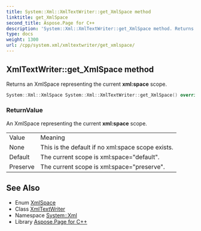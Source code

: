 ```yaml
---
title: System::Xml::XmlTextWriter::get_XmlSpace method
linktitle: get_XmlSpace
second_title: Aspose.Page for C++
description: 'System::Xml::XmlTextWriter::get_XmlSpace method. Returns an XmlSpace representing the current xml:space scope in C++.'
type: docs
weight: 1300
url: /cpp/system.xml/xmltextwriter/get_xmlspace/
---
```

## XmlTextWriter::get_XmlSpace method


Returns an XmlSpace representing the current **xml:space** scope.

```cpp
System::Xml::XmlSpace System::Xml::XmlTextWriter::get_XmlSpace() override
```


### ReturnValue

An XmlSpace representing the current **xml:space** scope.

|||
|-|-|
|Value |Meaning |
|None |This is the default if no xml:space scope exists. |
|Default |The current scope is xml:space="default". |
|Preserve |The current scope is xml:space="preserve". |

## See Also

* Enum [XmlSpace](../../xmlspace/)
* Class [XmlTextWriter](../)
* Namespace [System::Xml](../../)
* Library [Aspose.Page for C++](../../../)
